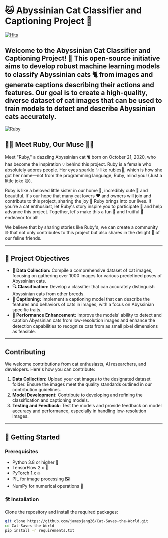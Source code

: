 # 🐱 Abyssinian Cat Classifier and Captioning Project 🎉
[![Hits](https://hits.seeyoufarm.com/api/count/incr/badge.svg?url=https%3A%2F%2Fgithub.com%2FJamesJang26%2FCat-Saves-the-World%2Ftree%2Fmain&count_bg=%2379C83D&title_bg=%23555555&icon=&icon_color=%23E7E7E7&title=hits&edge_flat=false)](https://hits.seeyoufarm.com)

Welcome to the Abyssinian Cat Classifier and Captioning Project! 🚀 This open-source initiative aims to develop robust machine learning models to classify Abyssinian cats 🐈 from images and generate captions describing their actions and features. Our goal is to create a high-quality, diverse dataset of cat images that can be used to train models to detect and describe Abyssinian cats accurately.
---
![Ruby](https://github.com/JamesJang26/Cat-Saves-the-World/assets/89830875/27b276f6-fbcd-40c2-99f3-65b987c634cf)
## 🌟✨ Meet Ruby, Our Muse 🐾🎉

Meet "Ruby," a dazzling Abyssinian cat 🐈 born on October 21, 2020, who has become the inspiration 💡 behind this project. Ruby is a female who absolutely adores people. Her eyes sparkle ✨ like rubies💎, which is how she got her name—not from the programming language, Ruby, mind you! (Just a little joke 😄).

Ruby is like a beloved little sister in our home 🏡, incredibly cute 🥰 and beautiful. It's our hope that many cat lovers ❤️ and owners will join and contribute to this project, sharing the joy 🎊 Ruby brings into our lives. If you're a cat enthusiast, let Ruby's story inspire you to participate 🙌 and help advance this project. Together, let's make this a fun 🎉 and fruitful 🍎 endeavor for all!

We believe that by sharing stories like Ruby's, we can create a community 🌐 that not only contributes to this project but also shares in the delight 🎈 of our feline friends.


---
## 🎯 Project Objectives

- **📸 Data Collection:** Compile a comprehensive dataset of cat images, focusing on gathering over 1000 images for various predefined poses of Abyssinian cats.
- **🔍 Classification:** Develop a classifier that can accurately distinguish Abyssinian cats from other breeds.
- **📝 Captioning:** Implement a captioning model that can describe the features and behaviors of cats in images, with a focus on Abyssinian specific traits.
- **🚀 Performance Enhancement:** Improve the models' ability to detect and caption Abyssinian cats from low-resolution images and enhance the detection capabilities to recognize cats from as small pixel dimensions as feasible.

---
## Contributing

We welcome contributions from cat enthusiasts, AI researchers, and developers. Here's how you can contribute:

1. **Data Collection:** Upload your cat images to the designated dataset folder. Ensure the images meet the quality standards outlined in our contribution guidelines.
2. **Model Development:** Contribute to developing and refining the classification and captioning models.
3. **Testing and Feedback:** Test the models and provide feedback on model accuracy and performance, especially in handling low-resolution images.
---

## 🌟 Getting Started

### Prerequisites

- Python 3.8 or higher 🐍
- TensorFlow 2.x 🧠
- PyTorch 1.x 🔥
- PIL for image processing 🖼️
- NumPy for numerical operations 🔢

### 🛠 Installation

Clone the repository and install the required packages:

```bash
git clone https://github.com/jamesjang26/Cat-Saves-the-World.git
cd Cat-Saves-the-World
pip install -r requirements.txt

